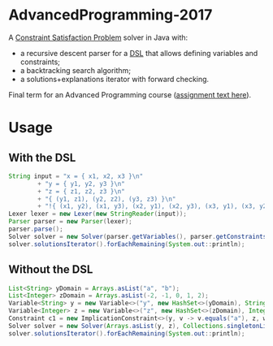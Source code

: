 # AdvancedProgramming-2017
A [Constraint Satisfaction Problem](https://en.wikipedia.org/wiki/Constraint_satisfaction_problem) solver in Java with:
- a recursive descent parser for a [DSL](https://en.wikipedia.org/wiki/Domain-specific_language) that allows defining variables and constraints;
- a backtracking search algorithm;
- a solutions+explanations iterator with forward checking.

Final term for an Advanced Programming course ([assignment text here](http://didawiki.di.unipi.it/lib/exe/fetch.php/magistraleinformatica/pa/termfinal17-08.pdf)).

# Usage
## With the DSL
```java
String input = "x = { x1, x2, x3 }\n"
        + "y = { y1, y2, y3 }\n"
        + "z = { z1, z2, z3 }\n"
        + "{ (y1, z1), (y2, z2), (y3, z3) }\n"
        + "!{ (x1, y2), (x1, y3), (x2, y1), (x2, y3), (x3, y1), (x3, y2) }";
Lexer lexer = new Lexer(new StringReader(input));
Parser parser = new Parser(lexer);
parser.parse();
Solver solver = new Solver(parser.getVariables(), parser.getConstraints());
solver.solutionsIterator().forEachRemaining(System.out::println);
```

## Without the DSL
```java
List<String> yDomain = Arrays.asList("a", "b");
List<Integer> zDomain = Arrays.asList(-2, -1, 0, 1, 2);
Variable<String> y = new Variable<>("y", new HashSet<>(yDomain), String.class);
Variable<Integer> z = new Variable<>("z", new HashSet<>(zDomain), Integer.class);
Constraint c1 = new ImplicationConstraint<>(y, v -> v.equals("a"), z, w -> w <= 0);
Solver solver = new Solver(Arrays.asList(y, z), Collections.singletonList(c1));
solver.solutionsIterator().forEachRemaining(System.out::println);
```
